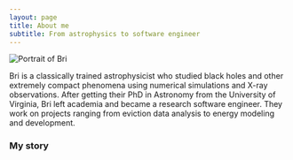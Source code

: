 ```yaml
---
layout: page
title: About me
subtitle: From astrophysics to software engineer
---
```

<!-- ![Alt text](relative%20path/to/img.jpg?raw=true "Title") -->

![Portrait of Bri](/assets/img/bri_portrait.png)

Bri is a classically trained astrophysicist who studied black holes and other extremely compact phenomena using numerical simulations and X-ray observations. After getting their PhD in Astronomy from the University of Virginia, Bri left academia and became a research software engineer. They work on projects ranging from eviction data analysis to energy modeling and development.

### My story


